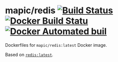 # mapic/redis [![Build Status](https://travis-ci.org/mapic/docker-mapic-redis.svg?branch=master)](https://travis-ci.org/mapic/docker-mapic-redis) [![Docker Build Statu](https://img.shields.io/docker/build/mapic/redis.svg?style=flat-square)](https://hub.docker.com/r/mapic/redis/builds/) [![Docker Automated buil](https://img.shields.io/docker/automated/mapic/redis.svg)](https://hub.docker.com/r/mapic/redis/)

Dockerfiles for `mapic/redis:latest` Docker image. 

Based on [`redis:latest`](https://hub.docker.com/_/redis/).
